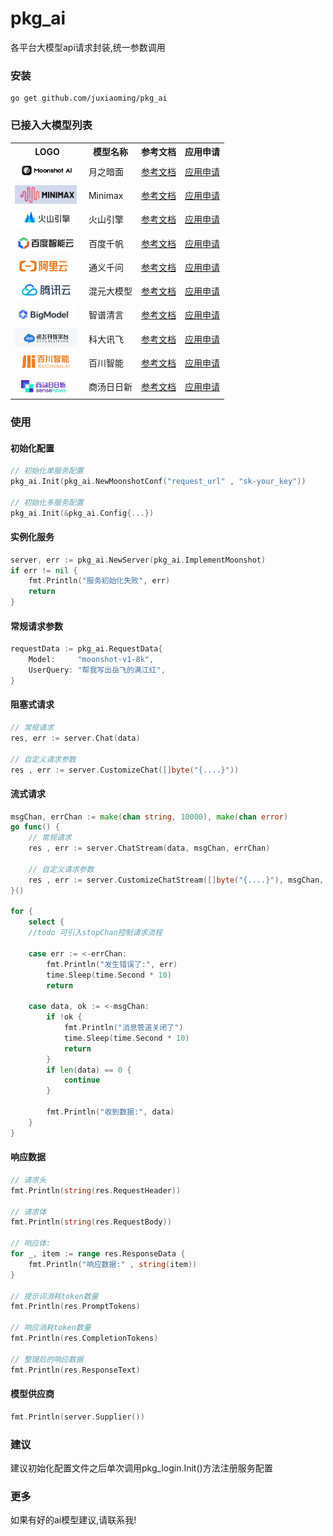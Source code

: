 # pkg_ai
各平台大模型api请求封装,统一参数调用
### 安装
```
go get github.com/juxiaoming/pkg_ai
```

### 已接入大模型列表
<table>
    <tr><th>LOGO</th><th>模型名称</th><th>参考文档</th><th>应用申请</th></tr>
    <tr>
        <td><img src="./logo/moonshot.png" height="30" title="月之暗面"></td>
        <td>月之暗面</td>
        <td><a target="_blank" href="https://platform.moonshot.cn/docs/api/chat#%E5%AD%97%E6%AE%B5%E8%AF%B4%E6%98%8E">参考文档</a></td>
        <td><a target="_blank" href="https://platform.moonshot.cn/console/api-keys">应用申请</a></td>
    </tr>
    <tr>
        <td><img src="./logo/minimaxi.png" height="30" title="minimax"></td>
        <td>Minimax</td>
        <td><a target="_blank" href="https://platform.minimaxi.com/document/ChatCompletion%20v2?key=66701d281d57f38758d581d0">参考文档</a></td>
        <td><a target="_blank" href="https://platform.minimaxi.com/user-center/basic-information/interface-key">应用申请</a></td>
    </tr>
    <tr>
        <td><img src="./logo/volcengine.png" height="30" title="火山引擎"></td>
        <td>火山引擎</td>
        <td><a target="_blank" href="https://www.volcengine.com/docs/82379/1298454">参考文档</a></td>
        <td><a target="_blank" href="https://console.volcengine.com/ark/region:ark+cn-beijing/apiKey">应用申请</a></td>
    </tr>
    <tr>
        <td><img src="./logo/baidu.png" height="30" title="百度千帆"></td>
        <td>百度千帆</td>
        <td><a target="_blank" href="https://cloud.baidu.com/doc/WENXINWORKSHOP/s/clntwmv7t#http%E8%B0%83%E7%94%A8">参考文档</a></td>
        <td><a target="_blank" href="https://console.bce.baidu.com/qianfan/ais/console/applicationConsole/application/v1">应用申请</a></td>
    </tr>
    <tr>
        <td><img src="./logo/aliyun.png" height="30" title="通义千问"></td>
        <td>通义千问</td>
        <td><a target="_blank" href="https://help.aliyun.com/zh/dashscope/developer-reference/use-qwen">参考文档</a></td>
        <td><a target="_blank" href="https://dashscope.console.aliyun.com/apiKey">应用申请</a></td>
    </tr>
    <tr>
        <td><img src="./logo/tencent.png" height="30" title="混元大模型"></td>
        <td>混元大模型</td>
        <td><a target="_blank" href="https://cloud.tencent.com/document/api/1729/105701">参考文档</a></td>
        <td><a target="_blank" href="https://console.cloud.tencent.com/cam">应用申请</a></td>
    </tr>
    <tr>
        <td><img src="./logo/bigmodel.png" height="30" title="智谱清言"></td>
        <td>智谱清言</td>
        <td><a target="_blank" href="https://open.bigmodel.cn/dev/api/normal-model/glm-4">参考文档</a></td>
        <td><a target="_blank" href="https://bigmodel.cn/usercenter/auth">应用申请</a></td>
    </tr>
    <tr>
        <td><img src="./logo/xfyun.png" height="30" title="科大讯飞"></td>
        <td>科大讯飞</td>
        <td><a target="_blank" href="https://www.xfyun.cn/doc/spark/HTTP%E8%B0%83%E7%94%A8%E6%96%87%E6%A1%A3.html">参考文档</a></td>
        <td><a target="_blank" href="https://console.xfyun.cn/services/bm3">应用申请</a></td>
    </tr>
    <tr>
        <td><img src="./logo/baichuan.png" height="30" title="百川智能"></td>
        <td>百川智能</td>
        <td><a target="_blank" href="https://platform.baichuan-ai.com/docs/api">参考文档</a></td>
        <td><a target="_blank" href="https://platform.baichuan-ai.com/console/apikey">应用申请</a></td>
    </tr>
    <tr>
        <td><img src="./logo/sensenova.png" height="30" title="商汤日日新"></td>
        <td>商汤日日新</td>
        <td><a target="_blank" href="https://platform.sensenova.cn/doc?path=/chat/ChatCompletions/ChatCompletions.md">参考文档</a></td>
        <td><a target="_blank" href="https://console.sensecore.cn/iam/Security/access-key">应用申请</a></td>
    </tr>
</table>

### 使用

#### 初始化配置
```go
// 初始化单服务配置
pkg_ai.Init(pkg_ai.NewMoonshotConf("request_url" , "sk-your_key"))

// 初始化多服务配置
pkg_ai.Init(&pkg_ai.Config{...})
```
#### 实例化服务
```go
server, err := pkg_ai.NewServer(pkg_ai.ImplementMoonshot)
if err != nil {
    fmt.Println("服务初始化失败", err)
    return
}
```
#### 常规请求参数
```go
requestData := pkg_ai.RequestData{
    Model:     "moonshot-v1-8k",
    UserQuery: "帮我写出岳飞的满江红",
}
```
#### 阻塞式请求
```go
// 常规请求
res, err := server.Chat(data)

// 自定义请求参数
res , err := server.CustomizeChat([]byte("{....}"))
```
#### 流式请求
```go
msgChan, errChan := make(chan string, 10000), make(chan error)
go func() {
    // 常规请求
    res , err := server.ChatStream(data, msgChan, errChan)

    // 自定义请求参数
    res , err := server.CustomizeChatStream([]byte("{....}"), msgChan, errChan)
}()

for {
    select {
    //todo 可引入stopChan控制请求流程
		
    case err := <-errChan:
        fmt.Println("发生错误了:", err)
        time.Sleep(time.Second * 10)
        return

    case data, ok := <-msgChan:
        if !ok {
            fmt.Println("消息管道关闭了")
            time.Sleep(time.Second * 10)
            return
        }
        if len(data) == 0 {
            continue
        }

        fmt.Println("收到数据:", data)
    }
}
```
#### 响应数据
```go
// 请求头
fmt.Println(string(res.RequestHeader))

// 请求体
fmt.Println(string(res.RequestBody))

// 响应体:
for _, item := range res.ResponseData {
    fmt.Println("响应数据:" , string(item))
}

// 提示词消耗token数量
fmt.Println(res.PromptTokens)

// 响应消耗token数量
fmt.Println(res.CompletionTokens)

// 整理后的响应数据
fmt.Println(res.ResponseText)
```
#### 模型供应商
```go
fmt.Println(server.Supplier())
```
### 建议
建议初始化配置文件之后单次调用pkg_login.Init()方法注册服务配置
### 更多
如果有好的ai模型建议,请联系我!